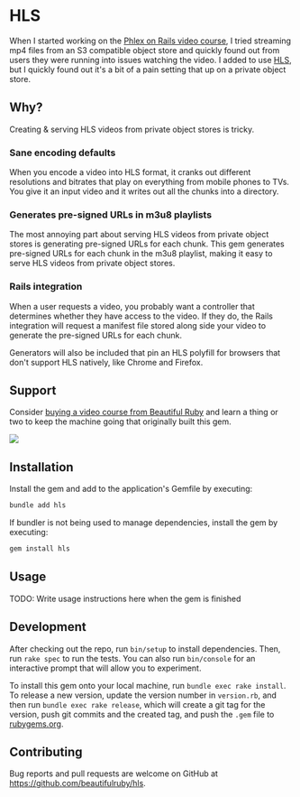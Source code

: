 # HLS

When I started working on the [Phlex on Rails video course](https://beautifulruby.com/phlex), I tried streaming mp4 files from an S3 compatible object store and quickly found out from users they were running into issues watching the video. I added to use [HLS](https://en.wikipedia.org/wiki/HTTP_Live_Streaming), but I quickly found out it's a bit of a pain setting that up on a private object store.

## Why?

Creating & serving HLS videos from private object stores is tricky.

### Sane encoding defaults

When you encode a video into HLS format, it cranks out different resolutions and bitrates that play on everything from mobile phones to TVs. You give it an input video and it writes out all the chunks into a directory.

### Generates pre-signed URLs in m3u8 playlists

The most annoying part about serving HLS videos from private object stores is generating pre-signed URLs for each chunk. This gem generates pre-signed URLs for each chunk in the m3u8 playlist, making it easy to serve HLS videos from private object stores.

### Rails integration

When a user requests a video, you probably want a controller that determines whether they have access to the video. If they do, the Rails integration will request a manifest file stored along side your video to generate the pre-signed URLs for each chunk.

Generators will also be included that pin an HLS polyfill for browsers that don't support HLS natively, like Chrome and Firefox.

## Support

Consider [buying a video course from Beautiful Ruby](https://beautifulruby.com) and learn a thing or two to keep the machine going that originally built this gem.

[![](https://immutable.terminalwire.com/NgTt6nzO1aEnExV8j6ODuKt2iZpY74ZF8ecpUSCp4A0tXA0ErpJIS4cdMX0tQQKOWwZSl65jWnpzpgCLJThhhWtZJGr42XKt7WIi.png)](https://beautifulruby.com/phlex/forms/overview)

## Installation

Install the gem and add to the application's Gemfile by executing:

```bash
bundle add hls
```

If bundler is not being used to manage dependencies, install the gem by executing:

```bash
gem install hls
```

## Usage

TODO: Write usage instructions here when the gem is finished

## Development

After checking out the repo, run `bin/setup` to install dependencies. Then, run `rake spec` to run the tests. You can also run `bin/console` for an interactive prompt that will allow you to experiment.

To install this gem onto your local machine, run `bundle exec rake install`. To release a new version, update the version number in `version.rb`, and then run `bundle exec rake release`, which will create a git tag for the version, push git commits and the created tag, and push the `.gem` file to [rubygems.org](https://rubygems.org).

## Contributing

Bug reports and pull requests are welcome on GitHub at https://github.com/beautifulruby/hls.
